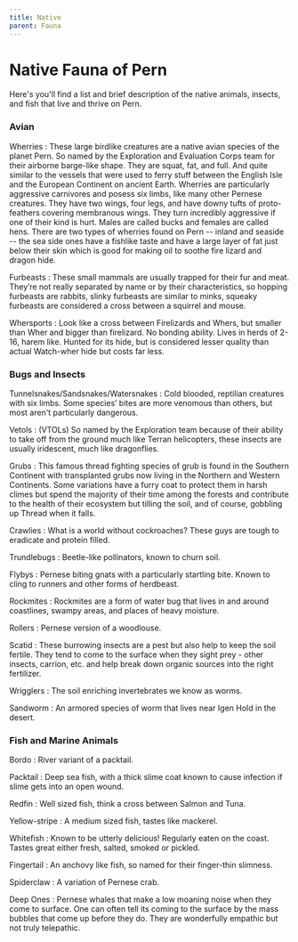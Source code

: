 ```yaml
---
title: Native
parent: Fauna
---
```


# Native Fauna of Pern
Here's you'll find a list and brief description of the native animals, insects, and fish that live and thrive on Pern.

### Avian

Wherries
: These large birdlike creatures are a native avian species of the planet Pern. So named by the Exploration and Evaluation Corps team for their airborne barge-like shape. They are squat, fat, and full. And quite similar to the vessels that were used to ferry stuff between the English Isle and the European Continent on ancient Earth. Wherries are particularly aggressive carnivores and posess six limbs, like many other Pernese creatures. They have two wings, four legs, and have downy tufts of proto-feathers covering membranous wings. They turn incredibly aggressive if one of their kind is hurt. Males are called bucks and females are called hens. There are two types of wherries found on Pern -- inland and seaside -- the sea side ones have a fishlike taste and have a large layer of fat just below their skin which is good for making oil to soothe fire lizard and dragon hide. 

Furbeasts
: These small mammals are usually trapped for their fur and meat. They’re not really separated by name or by their characteristics, so hopping furbeasts are rabbits, slinky furbeasts are similar to minks, squeaky furbeasts are considered a cross between a squirrel and mouse. 
 
Whersports
: Look like a cross between Firelizards and Whers, but smaller than Wher and bigger than firelizard. No bonding ability. Lives in herds of 2-16, harem like. Hunted for its hide, but is considered lesser quality than actual Watch-wher hide but costs far less.

### Bugs and Insects
Tunnelsnakes/Sandsnakes/Watersnakes
: Cold blooded, reptilian creatures with six limbs. Some species’ bites are more venomous than others, but most aren't particularly dangerous. 

Vetols
: (VTOLs) So named by the Exploration team because of their ability to take off from the ground much like Terran helicopters, these insects are usually iridescent, much like dragonflies. 

Grubs
: This famous thread fighting species of grub is found in the Southern Continent with transplanted grubs now living in the Northern and Western Continents. Some variations have a furry coat to protect them in harsh climes but spend the majority of their time among the forests and contribute to the health of their ecosystem but tilling the soil, and of course, gobbling up Thread when it falls. 

Crawlies
: What is a world without cockroaches? These guys are tough to eradicate and protein filled. 

Trundlebugs
: Beetle-like pollinators, known to churn soil. 

Flybys
: Pernese biting gnats with a particularly startling bite. Known to cling to runners and other forms of herdbeast. 

Rockmites
: Rockmites are a form of water bug that lives in and around coastlines, swampy areas, and places of heavy moisture. 

Rollers
: Pernese version of a woodlouse. 

Scatid
: These burrowing insects are a pest but also help to keep the soil fertile. They tend to come to the surface when they sight prey - other insects, carrion, etc. and help break down organic sources into the right fertilizer. 

Wrigglers
: The soil enriching invertebrates we know as worms. 

Sandworm
: An armored species of worm that lives near Igen Hold in the desert.

### Fish and Marine Animals

Bordo
: River variant of a packtail. 

Packtail
: Deep sea fish, with a thick slime coat known to cause infection if slime gets into an open wound. 

Redfin
: Well sized fish, think a cross between Salmon and Tuna.  

Yellow-stripe
: A medium sized fish, tastes like mackerel. 

Whitefish
: Known to be utterly delicious! Regularly eaten on the coast. Tastes great either fresh, salted, smoked or pickled.  

Fingertail
: An  anchovy like fish, so named for their finger-thin slimness. 

Spiderclaw
: A variation of Pernese crab.  

Deep Ones
: Pernese whales that make a low moaning noise when they come to surface. One can often tell its coming to the surface by the mass bubbles that come up before they do. They are wonderfully empathic but not truly telepathic.  


